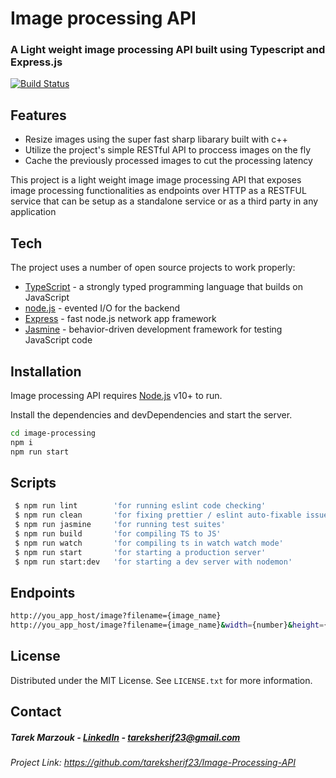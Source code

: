 # Image processing API
### A Light weight image processing API built using Typescript and Express.js

[![Build Status](https://travis-ci.org/joemccann/dillinger.svg?branch=master)](https://travis-ci.org/joemccann/dillinger)

## Features

- Resize images using the super fast sharp libarary built with c++
- Utilize the project's simple RESTful API to proccess images on the fly 
- Cache the previously processed images to cut the processing latency 


This project is a light weight image image processing API that exposes 
image processing functionalities as endpoints over HTTP as a RESTFUL service
that can be setup as a standalone service or as a third party in any application 

## Tech

The project uses a number of open source projects to work properly:
- [TypeScript] -  a strongly typed programming language that builds on JavaScript
- [node.js] - evented I/O for the backend
- [Express] - fast node.js network app framework
- [Jasmine] - behavior-driven development framework for testing JavaScript code

## Installation

Image processing API requires [Node.js](https://nodejs.org/) v10+ to run.

Install the dependencies and devDependencies and start the server.

```sh
cd image-processing
npm i
npm run start
```

## Scripts
```sh
 $ npm run lint        'for running eslint code checking'
 $ npm run clean       'for fixing prettier / eslint auto-fixable issues'
 $ npm run jasmine     'for running test suites'
 $ npm run build       'for compiling TS to JS'
 $ npm run watch       'for compiling ts in watch watch mode'
 $ npm run start       'for starting a production server' 
 $ npm run start:dev   'for starting a dev server with nodemon'
```

## Endpoints 
```sh
http://you_app_host/image?filename={image_name}
http://you_app_host/image?filename={image_name}&width={number}&height={number}
```

## License

Distributed under the MIT License. See `LICENSE.txt` for more information.

## Contact
##### Tarek Marzouk - [LinkedIn](https://www.linkedin.com/in/tarek-marzouk-300b82ab/) - tareksherif23@gmail.com


###### Project Link: https://github.com/tareksherif23/Image-Processing-API


[//]: # (These are reference links used in the body of this note and get stripped out when the markdown processor does its job. There is no need to format nicely because it shouldn't be seen. Thanks SO - http://stackoverflow.com/questions/4823468/store-comments-in-markdown-syntax)

   [node.js]: <http://nodejs.org>
   [express]: <http://expressjs.com>
   [TypeScript]: <http://www.typescriptlang.org/>
   [Sharp]: <http://github.com/lovell/sharp>
   [Jasmine]: <http://jasmine.github.io/>
